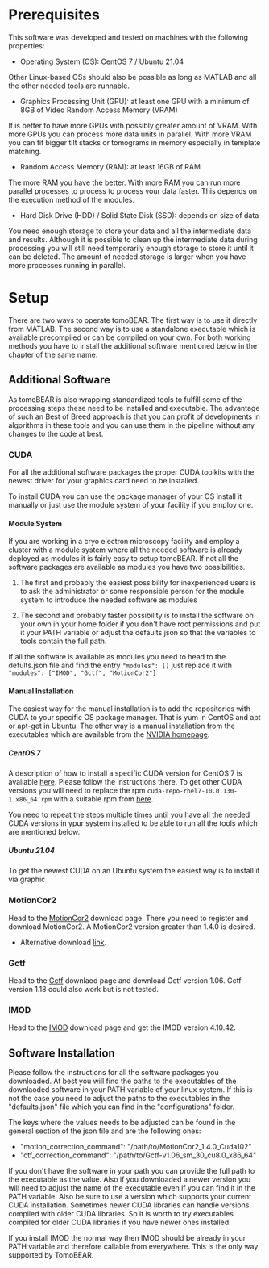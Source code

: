 # Prerequisites

This software was developed and tested on machines with the following properties:

-   Operating System (OS): CentOS 7 / Ubuntu 21.04

Other Linux-based OSs should also be possible as long as MATLAB and all the other needed tools are runnable.

-   Graphics Processing Unit (GPU): at least one GPU with a minimum of 8GB of Video Random Access Memory (VRAM)

It is better to have more GPUs with possibly greater amount of VRAM. With more GPUs you can process more data units in parallel. With more VRAM you can fit bigger tilt stacks or tomograms in memory especially in template matching.

-   Random Access Memory (RAM): at least 16GB of RAM

The more RAM you have the better. With more RAM you can run more parallel processes to process to process your data faster. This depends on the execution method of the modules.

-   Hard Disk Drive (HDD) / Solid State Disk (SSD): depends on size of data

You need enough storage to store your data and all the intermediate data and results. Although it is possible to clean up the intermediate data during processing you will still need temporarily enough storage to store it until it can be deleted. The amount of needed storage is larger when you have more processes running in parallel.

# Setup

There are two ways to operate tomoBEAR. The first way is to use it directly from MATLAB. The second way is to use a standalone executable which is available precompiled or can be compiled on your own. For both working methods you have to install the additional software mentioned below in the chapter of the same name.

## Additional Software

As tomoBEAR is also wrapping standardized tools to fulfill some of the processing steps these need to be installed and executable. The advantage of such an Best of Breed approach is that you can profit of developments in algorithms in these tools and you can use them in the pipeline without any changes to the code at best.

### CUDA

For all the additional software packages the proper CUDA toolkits with the newest driver for your graphics card need to be installed. 

To install CUDA you can use the package manager of your OS install it manually or just use the module system of your facility if you employ one.

#### Module System 

If you are working in a cryo electron microscopy facility and employ a cluster with a module system where all the needed software is already deployed as modules it is fairly easy to setup tomoBEAR. If not all the software packages are available as modules you have two possibilities.

1. The first and probably the easiest possibility for inexperienced users is to ask the administrator or some responsible person for the module system to introduce the needed software as modules

2. The second and probably faster possibility is to install the software on your own in your home folder if you don't have root permissions and put it your PATH variable or adjust the defaults.json so that the variables to tools contain the full path. 

If all the software is available as modules you need to head to the defults.json file and find the entry `"modules": []` just replace it with `"modules": ["IMOD", "Gctf", "MotionCor2"]`

#### Manual Installation

The easiest way for the manual installation is to add the repositories with CUDA to your specific OS package manager. That is yum in CentOS and apt or apt-get in Ubuntu. The other way is a manual installation from the executables which are available from the [NVIDIA homepage](https://developer.nvidia.com/cuda-toolkit-archive). 

##### CentOS 7

A description of how to install a specific CUDA version for CentOS 7 is available [here](https://linuxconfig.org/how-to-install-nvidia-cuda-toolkit-on-centos-7-linux). Please follow the instructions there. To get other CUDA versions you will need to replace the rpm `cuda-repo-rhel7-10.0.130-1.x86_64.rpm` with a suitable rpm from [here](https://developer.download.nvidia.com/compute/cuda/repos/rhel7/x86_64/).

You need to repeat the steps multiple times until you have all the needed CUDA versions in ypur system installed to be able to run all the tools which are mentioned below.

##### Ubuntu 21.04

To get the newest CUDA on an Ubuntu system the easiest way is to install it via graphic

### MotionCor2

Head to the
[MotionCor2](https://docs.google.com/forms/d/e/1FAIpQLSfAQm5MA81qTx90W9JL6ClzSrM77tytsvyyHh1ZZWrFByhmfQ/viewform)
download page. There you need to register and download MotionCor2. A
MotionCor2 version greater than 1.4.0 is desired.

-   Alternative download [link](https://emcore.ucsf.edu/ucsf-software).

### Gctf

Head to the
[Gctf](https://www2.mrc-lmb.cam.ac.uk/research/locally-developed-software/zhang-software/)
downlaod page and download Gctf version 1.06. Gctf version 1.18 could
also work but is not tested.

### IMOD

Head to the
[IMOD](https://bio3d.colorado.edu/ftp/latestIMOD/RHEL7-64_CUDA8.0)
download page and get the IMOD version 4.10.42.

## Software Installation

Please follow the instructions for all the software packages you
downloaded. At best you will find the paths to the executables of the
downlaoded software in your PATH variable of your linux system. If this
is not the case you need to adjust the paths to the executables in the
"defaults.json" file which you can find in the "configurations" folder.

The keys where the values needs to be adjusted can be found in the
general section of the json file and are the following ones:

-   "motion_correction_command": "/path/to/MotionCor2_1.4.0_Cuda102"
-   "ctf_correction_command": "/path/to/Gctf-v1.06_sm_30_cu8.0_x86_64"

If you don't have the software in your path you can provide the full
path to the executable as the value. Also if you downloaded a newer
version you will need to adjust the name of the executable even if you
can find it in the PATH variable. Also be sure to use a version which
supports your current CUDA installation. Sometimes newer CUDA libraries
can handle versions compiled with older CUDA libraries. So it is worth
to try executables compiled for older CUDA libraries if you have newer
ones installed.

If you install IMOD the normal way then IMOD should be already in your
PATH variable and therefore callable from everywhere. This is the only
way supported by TomoBEAR.
